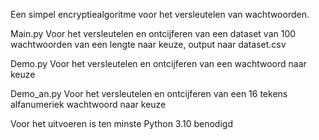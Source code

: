 Een simpel encryptiealgoritme voor het versleutelen van wachtwoorden.

Main.py
Voor het versleutelen en ontcijferen van een dataset van 100 wachtwoorden van een lengte naar keuze, output naar dataset.csv

Demo.py
Voor het versleutelen en ontcijferen van een wachtwoord naar keuze

Demo_an.py
Voor het versleutelen en ontcijferen van een 16 tekens alfanumeriek wachtwoord naar keuze 


Voor het uitvoeren is ten minste Python 3.10 benodigd
